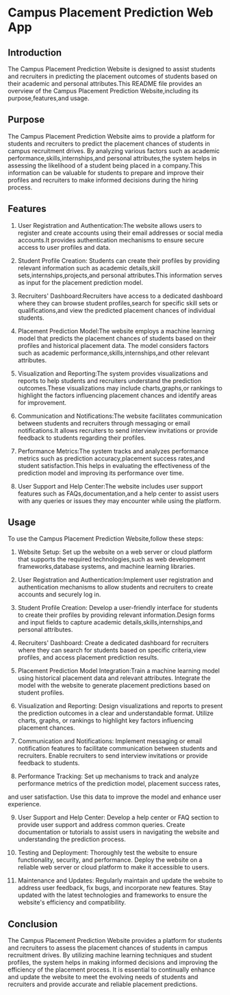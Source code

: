 # Campus Placement Prediction Web App

## Introduction
The Campus Placement Prediction Website is designed to assist students and recruiters in predicting the placement outcomes of students based on their academic and personal attributes.This README file provides an overview of the Campus Placement Prediction Website,including its purpose,features,and usage.

## Purpose
The Campus Placement Prediction Website aims to provide a platform for students and recruiters to predict the placement chances of students in campus recruitment drives. By analyzing various factors such as academic performance,skills,internships,and personal attributes,the system helps in assessing the likelihood of a student being placed in a company.This information can be valuable for students to prepare and improve their profiles and recruiters to make informed decisions during the hiring process.

## Features
1. User Registration and Authentication:The website allows users to register and create accounts using their email addresses or social media accounts.It provides authentication mechanisms to ensure secure access to user profiles and data.

2. Student Profile Creation: Students can create their profiles by providing relevant information such as academic details,skill sets,internships,projects,and personal attributes.This information serves as input for the placement prediction model.

3. Recruiters' Dashboard:Recruiters have access to a dedicated dashboard where they can browse student profiles,search for specific skill sets or qualifications,and view the predicted placement chances of individual students.

4. Placement Prediction Model:The website employs a machine learning model that predicts the placement chances of students based on their profiles and historical placement data. The model considers factors such as academic performance,skills,internships,and other relevant attributes.

5. Visualization and Reporting:The system provides visualizations and reports to help students and recruiters understand the prediction outcomes.These visualizations may include charts,graphs,or rankings to highlight the factors influencing placement chances and identify areas for improvement.

6. Communication and Notifications:The website facilitates communication between students and recruiters through messaging or email notifications.It allows recruiters to send interview invitations or provide feedback to students regarding their profiles.

7. Performance Metrics:The system tracks and analyzes performance metrics such as prediction accuracy,placement success rates,and student satisfaction.This helps in evaluating the effectiveness of the prediction model and improving its performance over time.

8. User Support and Help Center:The website includes user support features such as FAQs,documentation,and a help center to assist users with any queries or issues they may encounter while using the platform.

## Usage
To use the Campus Placement Prediction Website,follow these steps:

1. Website Setup: Set up the website on a web server or cloud platform that supports the required technologies,such as web development frameworks,database systems, and machine learning libraries.

2. User Registration and Authentication:Implement user registration and authentication mechanisms to allow students and recruiters to create accounts and securely log in.

3. Student Profile Creation: Develop a user-friendly interface for students to create their profiles by providing relevant information.Design forms and input fields to capture academic details,skills,internships,and personal attributes.

4. Recruiters' Dashboard: Create a dedicated dashboard for recruiters where they can search for students based on specific criteria,view profiles, and access placement prediction results.

5. Placement Prediction Model Integration:Train a machine learning model using historical placement data and relevant attributes. Integrate the model with the website to generate placement predictions based on student profiles.

6. Visualization and Reporting: Design visualizations and reports to present the prediction outcomes in a clear and understandable format. Utilize charts, graphs, or rankings to highlight key factors influencing placement chances.

7. Communication and Notifications: Implement messaging or email notification features to facilitate communication between students and recruiters. Enable recruiters to send interview invitations or provide feedback to students.

8. Performance Tracking: Set up mechanisms to track and analyze performance metrics of the prediction model, placement success rates,

 and user satisfaction. Use this data to improve the model and enhance user experience.

9. User Support and Help Center: Develop a help center or FAQ section to provide user support and address common queries. Create documentation or tutorials to assist users in navigating the website and understanding the prediction process.

10. Testing and Deployment: Thoroughly test the website to ensure functionality, security, and performance. Deploy the website on a reliable web server or cloud platform to make it accessible to users.

11. Maintenance and Updates: Regularly maintain and update the website to address user feedback, fix bugs, and incorporate new features. Stay updated with the latest technologies and frameworks to ensure the website's efficiency and compatibility.

## Conclusion
The Campus Placement Prediction Website provides a platform for students and recruiters to assess the placement chances of students in campus recruitment drives. By utilizing machine learning techniques and student profiles, the system helps in making informed decisions and improving the efficiency of the placement process. It is essential to continually enhance and update the website to meet the evolving needs of students and recruiters and provide accurate and reliable placement predictions.
